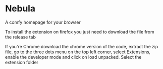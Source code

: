 # Nebula
A comfy homepage for your browser

To install the extension on firefox you just need to download the file from the release tab

If you're Chrome download the chrome version of the code, extract the zip file, go to the three dots menu on the top left corner,
select Extensions, enable the developer mode and click on load unpacked. Select the extension folder
